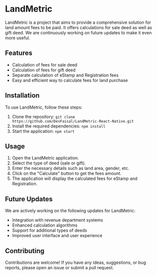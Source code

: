 # LandMetric

LandMetric is a project that aims to provide a comprehensive solution for land amount fees to be paid. It offers calculations for sale deed as well as gift deed. We are continuously working on future updates to make it even more useful.

## Features

- Calculation of fees for sale deed
- Calculation of fees for gift deed
- Separate calculation of eStamp and Registration fees
- Easy and efficient way to calculate fees for land purchase

## Installation

To use LandMetric, follow these steps:

1. Clone the repository: `git clone https://github.com/DevFaisal/LandMetric-React-Native.git`
2. Install the required dependencies: `npm install`
3. Start the application: `npm start`

## Usage

1. Open the LandMetric application.
2. Select the type of deed (sale or gift).
3. Enter the necessary details such as land area, gender, etc.
4. Click on the "Calculate" button to get the fees amount.
5. The application will display the calculated fees for eStamp and Registration.

## Future Updates

We are actively working on the following updates for LandMetric:

- Integration with revenue department systems
- Enhanced calculation algorithms
- Support for additional types of deeds
- Improved user interface and user experience

## Contributing

Contributions are welcome! If you have any ideas, suggestions, or bug reports, please open an issue or submit a pull request.
